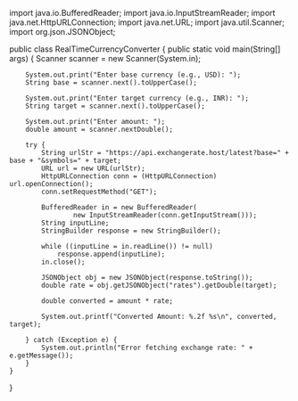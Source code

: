 

import java.io.BufferedReader;
import java.io.InputStreamReader;
import java.net.HttpURLConnection;
import java.net.URL;
import java.util.Scanner;
import org.json.JSONObject;

public class RealTimeCurrencyConverter {
    public static void main(String[] args) {
        Scanner scanner = new Scanner(System.in);

        System.out.print("Enter base currency (e.g., USD): ");
        String base = scanner.next().toUpperCase();

        System.out.print("Enter target currency (e.g., INR): ");
        String target = scanner.next().toUpperCase();

        System.out.print("Enter amount: ");
        double amount = scanner.nextDouble();

        try {
            String urlStr = "https://api.exchangerate.host/latest?base=" + base + "&symbols=" + target;
            URL url = new URL(urlStr);
            HttpURLConnection conn = (HttpURLConnection) url.openConnection();
            conn.setRequestMethod("GET");

            BufferedReader in = new BufferedReader(
                    new InputStreamReader(conn.getInputStream()));
            String inputLine;
            StringBuilder response = new StringBuilder();

            while ((inputLine = in.readLine()) != null)
                response.append(inputLine);
            in.close();

            JSONObject obj = new JSONObject(response.toString());
            double rate = obj.getJSONObject("rates").getDouble(target);

            double converted = amount * rate;

            System.out.printf("Converted Amount: %.2f %s\n", converted, target);

        } catch (Exception e) {
            System.out.println("Error fetching exchange rate: " + e.getMessage());
        }
    }
}

